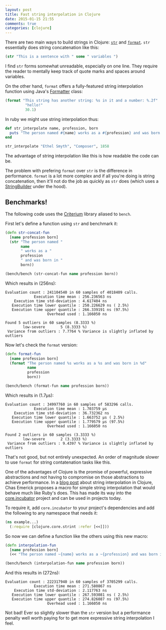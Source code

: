 ```yaml
---
layout: post
title: Fast string interpolation in Clojure
date: 2015-01-15 21:55
comments: true
categories: [clojure]
---
```


<!--more-->
There are two main ways to build strings in Clojure: [`str`][str] and
[`format`][format]. `str` essentially does string concatenation like
this:

```clojure
(str "This is a sentence with " some " variables ")
```

I find `str` forms somewhat unreadable, especially on one line. They
require the reader to mentally keep track of quote marks and spaces
around variables.

On the other hand, `format` offers a fully-featured string interpolation
function using Java's [Formatter][] class:

```clojure
(format "This string has another string: %s in it and a number: %.2f"
         "hello!"
         30.1)
```

In ruby we might use string interpolation thus:

```ruby
def str_interpolate name, profession, born
  puts "The person named #{name} works as a #{profession} and was born in #{born}"
end

str_interpolate "Ethel Smyth", "Composer", 1858
```

The advantage of string interpolation like this is how readable the
code can be.

The problem with prefering `format` over `str` is the difference in
performance. `format` is a lot more complex and if all you're doing is
string concatenation, then it'll not do the job as quickly as `str`
does (which uses a [StringBuilder][] under the hood).

## Benchmarks!

The following code uses the [Criterium][] library aliased to `bench`.

First let's define a function using `str` and benchmark it:

```clojure
(defn str-concat-fun
  [name profession born]
  (str "The person named "
       name
       " works as a "
       profession
       " and was born in "
       born))

(bench/bench (str-concat-fun name profession born))
```

Which results in (256ns):

```
Evaluation count : 241104540 in 60 samples of 4018409 calls.
             Execution time mean : 256.236563 ns
    Execution time std-deviation : 4.617404 ns
   Execution time lower quantile : 250.226629 ns ( 2.5%)
   Execution time upper quantile : 266.339191 ns (97.5%)
                   Overhead used : 1.166050 ns

Found 5 outliers in 60 samples (8.3333 %)
        low-severe       5 (8.3333 %)
 Variance from outliers : 7.7764 % Variance is slightly inflated by outliers
```

Now let's check the `format` version:

```clojure
(defn format-fun
  [name profession born]
  (format "The person named %s works as a %s and was born in %d"
          name
          profession
          born))

(bench/bench (format-fun name profession born))
```

Which results in (1.7µs):

```
Evaluation count : 34997760 in 60 samples of 583296 calls.
             Execution time mean : 1.703759 µs
    Execution time std-deviation : 36.732362 ns
   Execution time lower quantile : 1.663752 µs ( 2.5%)
   Execution time upper quantile : 1.779579 µs (97.5%)
                   Overhead used : 1.166050 ns

Found 2 outliers in 60 samples (3.3333 %)
        low-severe       2 (3.3333 %)
 Variance from outliers : 9.4397 % Variance is slightly inflated by outliers
```

That's not good, but not entirely unexpected. An order of magnitude
slower to use `format` for string contatenation tasks like this.

One of the advantages of Clojure is the promise of powerful,
expressive abstractions and not having to compromise on those
abstractions to achieve performance. In a [blog post][chas] about
string interpolation in Clojure, Chas Emerick proposes a macro for
simple string interpolation that would behave much like Ruby's does.
This has made its way into the [core.incubator][] project and can be
used in projects today.

To require it, add `core.incubator` to your project's dependencies and
add the following to any namespace that needs it:

```clojure
(ns example...)
  (:require [clojure.core.strint :refer [<<]]))
```

So now we can define a function like the others using this new macro:

```clojure
(defn interpolation-fun
  [name profession born]
  (<< "The person named ~{name} works as a ~{profession} and was born in ~{born}"))

(bench/bench (interpolation-fun name profession born))
```

And this results in (272ns):

```
Evaluation count : 222317940 in 60 samples of 3705299 calls.
             Execution time mean : 271.580867 ns
    Execution time std-deviation : 2.117763 ns
   Execution time lower quantile : 267.593081 ns ( 2.5%)
   Execution time upper quantile : 274.826087 ns (97.5%)
                   Overhead used : 1.166050 ns
```

Not bad! Ever so slightly slower than the `str` version but a
performance penalty well worth paying for to get more expressive
string interpolation I feel.

[str]: https://clojuredocs.org/clojure.core/str
[format]: https://clojuredocs.org/clojure.core/format
[chas]: http://cemerick.com/2009/12/04/string-interpolation-in-clojure/
[core.incubator]: https://github.com/clojure/core.incubator/
[Formatter]: https://docs.oracle.com/javase/8/docs/api/java/util/Formatter.html
[StringBuilder]: http://docs.oracle.com/javase/8/docs/api/java/lang/StringBuilder.html
[Criterium]: https://github.com/hugoduncan/criterium
